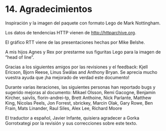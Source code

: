 # 14. Agradecimientos

Inspiración y la imagen del paquete con formato Lego de Mark Nottingham.

Los datos de tendencias HTTP vienen de http://httparchive.org.

El gráfico RTT viene de las presentaciones hechas por Mike Belshe.

A mis hijos Agnes y Rex por prestarme sus figuritas Lego para la imagen de “head of line”.

Gracias a los siguientes amigos por las revisiones y el feedback: Kjell Ericson, Bjorn Reese, Linus Swälas and Anthony Bryan. Se aprecia mucho vuestra ayuda  que ¡ha mejorado de verdad este documento!

Durante varias iteraciones, las siguientes personas han reportado bugs y sugerido mejoras al documento: Mikael Olsson, Remi Gacogne, Benjamin Kircher, saivlis, florin-andrei-tp, Brett Anthoine, Nick Parlante, Matthew King, Nicolas Peels, Jon Forrest, sbrickey, Marcin Olak, Gary Rowe, Ben Frain, Mats Linander, Raul Siles, Alex Lee, Richard Moore

El traductor a español, Javier Infante, quisiera agradecer a Gorka Gorrotxategi por la revisión y sus correcciones sobre este texto.